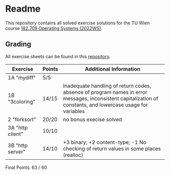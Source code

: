 # Readme

This repository contains all solved exercise solutions for the TU Wien course [182.709 Operating Systems (2022WS)](https://tiss.tuwien.ac.at/course/educationDetails.xhtml?dswid=1107&dsrid=407&semester=2022W&courseNr=182709).

## Grading

All exercise sheets can be found in this [repository](https://github.com/osue-tuwien/exercises).

| Exercise         | Points | Additional Information                                                                                                                                       |
| ---------------- | ------ | ------------------------------------------------------------------------------------------------------------------------------------------------------------ |
| 1A "mydiff"      | 5/5    |                                                                                                                                                              |
| 1B "3coloring"   | 14/15  | Inadequate handling of return codes, absence of program names in error messages, inconsistent capitalization of constants, and lowercase usage for variables |
| 2 "forksort"     | 20/20  | no bonus execise solved                                                                                                                                      |
| 3A "http client" | 10/10  |                                                                                                                                                              |
| 3B "http server" | 14/10  | +3 binary; +2 content-type; -1 No checking of return values in some places (realloc)                                                                         |

Final Points: 63 / 60
